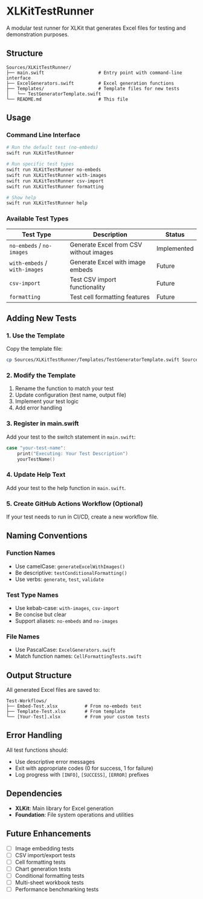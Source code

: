 # XLKitTestRunner

A modular test runner for XLKit that generates Excel files for testing and demonstration purposes.

## Structure

```
Sources/XLKitTestRunner/
├── main.swift                    # Entry point with command-line interface
├── ExcelGenerators.swift         # Excel generation functions
├── Templates/                    # Template files for new tests
│   └── TestGeneratorTemplate.swift
└── README.md                     # This file
```

## Usage

### Command Line Interface

```bash
# Run the default test (no-embeds)
swift run XLKitTestRunner

# Run specific test types
swift run XLKitTestRunner no-embeds
swift run XLKitTestRunner with-images
swift run XLKitTestRunner csv-import
swift run XLKitTestRunner formatting

# Show help
swift run XLKitTestRunner help
```

### Available Test Types

| Test Type | Description | Status |
|-----------|-------------|--------|
| `no-embeds` / `no-images` | Generate Excel from CSV without images | Implemented |
| `with-embeds` / `with-images` | Generate Excel with image embeds | Future |
| `csv-import` | Test CSV import functionality | Future |
| `formatting` | Test cell formatting features | Future |

## Adding New Tests

### 1. Use the Template

Copy the template file:
```bash
cp Sources/XLKitTestRunner/Templates/TestGeneratorTemplate.swift Sources/XLKitTestRunner/YourTestName.swift
```

### 2. Modify the Template

1. Rename the function to match your test
2. Update configuration (test name, output file)
3. Implement your test logic
4. Add error handling

### 3. Register in main.swift

Add your test to the switch statement in `main.swift`:

```swift
case "your-test-name":
    print("Executing: Your Test Description")
    yourTestName()
```

### 4. Update Help Text

Add your test to the help function in `main.swift`.

### 5. Create GitHub Actions Workflow (Optional)

If your test needs to run in CI/CD, create a new workflow file.

## Naming Conventions

### Function Names
- Use camelCase: `generateExcelWithImages()`
- Be descriptive: `testConditionalFormatting()`
- Use verbs: `generate`, `test`, `validate`

### Test Type Names
- Use kebab-case: `with-images`, `csv-import`
- Be concise but clear
- Support aliases: `no-embeds` and `no-images`

### File Names
- Use PascalCase: `ExcelGenerators.swift`
- Match function names: `CellFormattingTests.swift`

## Output Structure

All generated Excel files are saved to:
```
Test-Workflows/
├── Embed-Test.xlsx          # From no-embeds test
├── Template-Test.xlsx       # From template
└── [Your-Test].xlsx         # From your custom tests
```

## Error Handling

All test functions should:
- Use descriptive error messages
- Exit with appropriate codes (0 for success, 1 for failure)
- Log progress with `[INFO]`, `[SUCCESS]`, `[ERROR]` prefixes

## Dependencies

- **XLKit**: Main library for Excel generation
- **Foundation**: File system operations and utilities

## Future Enhancements

- [ ] Image embedding tests
- [ ] CSV import/export tests
- [ ] Cell formatting tests
- [ ] Chart generation tests
- [ ] Conditional formatting tests
- [ ] Multi-sheet workbook tests
- [ ] Performance benchmarking tests 